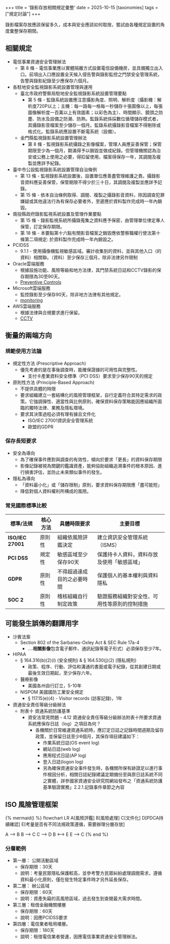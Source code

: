 +++
title = '錄影存放相關規定彙整'
date = 2025-10-15
[taxonomies]
tags = ["規定討論"]
+++

錄影檔案存放應該保留多久，成本與安全應該如何取捨，嘗試由各種規定設置的角度彙整保存期間。
<!-- more -->

## 相關規定

- 電信事業資通安全管理辦法
  - 第 8 條 - 電信事業應以實體隔離方式設置電信設備機房，並具備獨立出入口。前項出入口應設置全天候入侵告警與錄影監控之門禁安全管理系統，告警與錄影紀錄至少應保存六個月。
- 各駐地安全監視錄影系統設置管理與運用
  - 臺北市政府警察局駐地安全監視錄影系統設置管理要點
    - 第 5 條 - 監錄系統設置應注意攝影角度、照明、解析度（攝影機：解析度720P以上；主機：每一路每一格每一秒儲存十張圖像以上，每張圖像解析度一百萬以上有效圖素；以彩色為主）、時間顯示、鏡頭之防塵、防水及設備之防潮、防熱。監錄系統係採數位循環儲存模式者，其攝錄影音檔案至少儲存一個月。監錄系統攝錄影音檔案不得刪除或格式化。監錄系統應設置不斷電系統（設備）。
  - 金門縣監視錄影系統設置管理辦法
    - 第 8 條 - 監視錄影系統攝錄之影像檔案，管理人員應妥善保管；保管期限至少為一個月，期滿得予以銷毀並做成紀錄。但管理機關認為治安或公務上使用之必要，得扣留使用，檔案得保存一年，其調閱及複製並應詳予紀錄。
- 臺中市公設監視錄影系統設置管理自治條例
  - 第 13 條 - 監視錄影系統設置後，設置單位應善盡管理維護之責。攝錄影音資料應妥善保管，保管期限不得少於三十日，其調閱及複製並應詳予記錄。
  - 第 15 條 - 依本自治條例取得、調閱、複製之攝錄影音資料，除因調查犯罪嫌疑或其他違法行為有保存必要者外，至遲應於資料製作完成時一年內銷毀。
- 南投縣政府錄影監視系統設置及管理作業要點
  - 第 15 條 - 錄影監視系統所攝錄蒐集之資料應予保密，由管理單位律定專人保管，訂定保存期限。
  - 第 18 條 - 本要點第十六點有關影音檔案之銷毀應依警察職權行使法第十條第二項規定: 於資料製作完成時一年內銷毀之。
- PCIDSS
  - 9.1.1 -  使用攝像機監視敏感區域。審計收集到的資料，並與其他入口（的資料）相關聯。（資料）至少保存三個月，除非法律另作限制
- Oracle雲端服務
  - 根據設施功能、風險等級和地方法律，其門禁系統日誌和CCTV錄影的保存期限為30至90天。
  - [Preventive Controls](https://www.oracle.com/corporate/security-practices/corporate/physical-environmental/)
- Microsoft雲端服務
  - 監控錄影至少保存90天，除非地方法律有其他規定。
  - [monitoring](https://learn.microsoft.com/en-us/compliance/assurance/assurance-datacenter-physical-access-security)
- AWS雲端服務
  - 根據法律與合規要求進行保留。
  - [CCTV](https://aws.amazon.com/tw/trust-center/data-center/our-controls/) 


## 衡量的兩端方向

### 規範使用方法論

- 規定性方法 (Prescriptive Approach)
  - 優先考慮的是在事後調查時，能確保證據的可用性與完整性。
    - 支付卡產業資料安全標準（PCI DSS）要求至少保存90天的規定
- 原則性方法 (Principle-Based Approach)
  - 不提供具體的時限
  - 要求組織建立一套結構化的風險管理框架，自行定義符合其特定需求的政策。它強調彈性、適當性與比例原則，確保資料保存策略能因應組織所面臨的獨特法律、業務及隱私環境。
  - 要求其決策過程必須有理有據且文件化
    - ISO/IEC 27001資訊安全管理系統
    - 歐盟的GDPR

### 保存長短要求

- 安全為導向
  - 為了確保事件應對與調查的有效性，傾向於要求「更長」的資料保存期限
  - 影像記錄被視為關鍵的鑑識資產，能夠協助組織追溯事件的根本原因、進行損害評估，並防止未來類似事件的發生。
- 隱私為導向
  - 「資料最小化」或「儲存限制」原則，要求資料保存期限應「盡可能短」
  - 降低對個人資料權利所構成的風險。

### 常見國際標準比較

| 標準/法規         | 核心方法 | 具體時限要求            | 主要目標                      |
| ----------------- | -------- |-------------------|---------------------------|
| **ISO/IEC 27001** | 原則性   | 組織依風險評鑑決定         | 建立資訊安全管理系統（ISMS）          |
| **PCI DSS**       | 規定性   | 敏感區域至少保存90天       | 保護持卡人資料，資料存放及使用「敏感區域」 |
| **GDPR**          | 原則性   | 不得超過達成目的之必要時間     | 保護個人的基本權利與資料隱私            |
| **SOC 2**         | 原則性   | 稽核組織自行制定政策        | 驗證服務組織對安全性、可用性等原則的控制措施    |

## 可能發生誤傳的翻譯用字

- 沙賓法案
  - Section 802 of the Sarbanes-Oxley Act & SEC Rule 17a-4
    - ....**相關影像**包含電子郵件、通訊紀錄等電子形式）必須保存至少7年。
- HIPAA
  - § 164.316(b)(2)(i) (安全規則) & § 164.530(j)(2) (隱私規則)
    - 政策、程序、行動、評估和溝通的書面或電子紀錄，從其創建日期或最後生效日期起，至少保存六年。
  - 醫療影像
    - 美國各州自行訂立，5-10年
  - NISPOM 美國國防工業安全規定
    - § 117.15(e)(4) - Visitor records (訪客記錄)，1年
- 資通安全責任等級分級辦法
  - 附表十 資通系統防護基準
    - 資安法常見問題 - 4.12 資通安全責任等級分級辦法附表十所要求資通系統應保存日誌（log）之項目為何？
      - 各機關於日常維運資通系統時，應訂定日誌之記錄時間週期及留存政策，並保留日誌至少6個月，其保存項目建議如下：
        - 作業系統日誌(OS event log)
        - 網站日誌(web log)
        - 應用程式日誌(AP log)
        - 登入日誌(logon log)
        - 另為確保資通安全事件發生時，各機關所保有跡證足以進行事件根因分析，相關日誌紀錄建議定期備份至與原日誌系統不同之實體，詳參國家資通安全研究院網站發布之「資通系統防護基準驗證實務」2.2.1.記錄事件章節之內容

## ISO 風險管理框架

{% mermaid() %}
flowchart LR
A[風險評鑑]
B[風險處理]
C[文件化]
D[PDCA持續確認]
E[考量是否有不同法規政策遵循，需要辦理分層存放]

A --> B
B --> C
C --> D
B <--> E
E --> C
{% end %}

### 分層範例

- 第一層： 公開活動區域
  - 保存期限：30天
  - 說明：考量民眾隱私保護較高，並參考警方民眾糾紛處理調閱需求，遵循資料最小化原則，僅在發生特定事件時才另外延長保存。
- 第二層： 辦公區域
  - 保存期限：60天
  - 說明：資產失竊的高風險區域，過去發生到查閱最大需求時間。
- 第三層：租借金融機關樓層
  - 保存期限：60天
  - 說明：因應PCIDSS要求
- 第四層：電信業者租用樓層。
  - 保存期限：180天
  - 說明：租借電信業者營運，因應電信事業資通安全管理辦法。